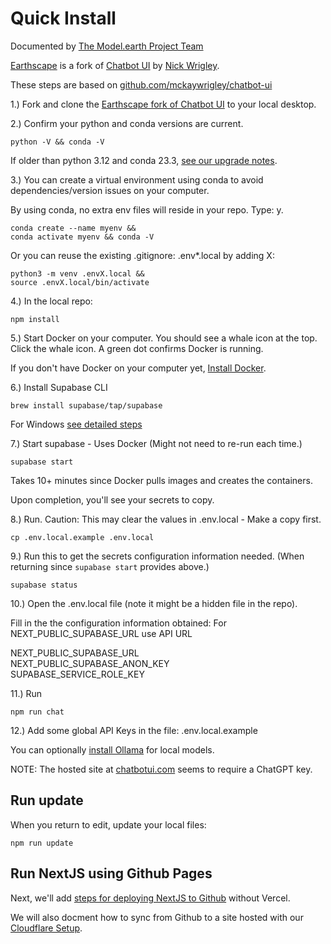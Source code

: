 # Quick Install

Documented by [The Model.earth Project Team](/io)

[Earthscape](https://model.earth/earthscape/) is a fork of [Chatbot UI](https://github.com/mckaywrigley/chatbot-ui) by [Nick Wrigley](https://twitter.com/mckaywrigley).  

These steps are based on [github.com/mckaywrigley/chatbot-ui](https://github.com/mckaywrigley/chatbot-ui)

1.) Fork and clone the [Earthscape fork of Chatbot UI](https://github.com/modelearth/earthscape/) to your local desktop.

2.) Confirm your python and conda versions are current.

	python -V && conda -V

If older than python 3.12 and conda 23.3, [see our upgrade notes](https://model.earth/io/coders/python/).

3.) You can create a virtual environment using conda to avoid dependencies/version issues on your computer.

By using conda, no extra env files will reside in your repo. Type: y.

	conda create --name myenv &&
	conda activate myenv && conda -V

Or you can reuse the existing .gitignore: .env\*.local by adding X:

	python3 -m venv .envX.local &&
	source .envX.local/bin/activate

4.) In the local repo:

	npm install

5.) Start Docker on your computer. You should see a whale icon at the top.
Click the whale icon. A green dot confirms Docker is running.

If you don't have Docker on your computer yet, [Install Docker](https://docs.docker.com/get-docker/).

<!--
After docker factory reinstall, this example is provided:

docker run -d -p 80:80 docker/getting-started
-->

<!--
This was not in the chatbot-ui setup steps:
It was an idea suggested by team, but reinstalling Docker fixed issue. Also did a docker factory reset first.

	docker pull supabase/postgres
-->

6.) Install Supabase CLI

	brew install supabase/tap/supabase

For Windows [see detailed steps](../)

<!--
Start postgres

	brew services start postgresql@14
-->
7.) Start supabase - Uses Docker (Might not need to re-run each time.)

	supabase start

Takes 10+ minutes since Docker pulls images and creates the containers.

Upon completion, you'll see your secrets to copy.

8.) Run. Caution: This may clear the values in .env.local - Make a copy first.

	cp .env.local.example .env.local

9.) Run this to get the secrets configuration information needed.
(When returning since `supabase start` provides above.)

	supabase status
<!--
<span style="color:red">
Error response from daemon: No such container: supabase\_db\_chatbotui
</span>
-->

<!--
Do we need to run:  In "public" folder 1 file is added, 1 removed.  Maybe not.

	npm run build
-->

10.) Open the .env.local file (note it might be a hidden file in the repo).

Fill in the the configuration information obtained:
For NEXT_PUBLIC_SUPABASE_URL use API URL

NEXT\_PUBLIC\_SUPABASE\_URL  
NEXT\_PUBLIC\_SUPABASE\_ANON\_KEY  
SUPABASE\_SERVICE\_ROLE_KEY


11.) Run

	npm run chat

12.) Add some global API Keys in the file: .env.local.example

You can optionally [install Ollama](https://github.com/ollama/ollama#macos) for local models.

NOTE:
The hosted site at [chatbotui.com](https://www.chatbotui.com) seems to require a ChatGPT key.


## Run update

When you return to edit, update your local files:

	npm run update

<!-- WE ARE LOCAL, not needed
If you run a hosted instance you'll also need to run: 
TO DO: Add link on "hosted instance" to provide clarity.

	npm run db-push

conda env create -f environment.yml
-->


<!--
## Current Errors

Errors are occurring because Docker was not yet configured.
TO DO: Please add Docker setup info above.

npm run update
failed to connect to postgres: failed to connect to host=127.0.0.1 user=postgres database=postgres: dial error (dial tcp 127.0.0.1:54322: connect: connection refused)

supabase start
failed to start docker container: Error response from daemon: Mounts denied: approving /Users/helix/Library/Data/earthscape/supabase/functions: file does not exist

supabase status
Error response from daemon: No such container: supabase_db_chatbotui
-->

## Run NextJS using Github Pages

Next, we'll add [steps for deploying NextJS to Github](https://www.freecodecamp.org/news/how-to-deploy-next-js-app-to-github-pages/) without Vercel.

We will also docment how to sync from Github to a site hosted with our [Cloudflare&nbsp;Setup](https://model.earth/localsite/start/cloudflare/).

<!--
## The Free Energy Principle

The free energy principle is a theoretical framework suggesting that the brain reduces surprise or uncertainty by making predictions based on internal models and updating them using sensory input. It highlights the brain's objective of aligning its internal model with the external world to enhance prediction accuracy.

#### Natural Intelligence vs Artificial Intelligence

[Verses AI - Genius Beta Signup](https://www.verses.ai/genius)
Unlike AI trained on enormous datasets to excel at pattern recognition and reconstruction, Verses AI "Genius" utilizes nature-inspired biological processes to generate agents and collaborate to exhibit the dynamic behaviors of autonomous intelligent systems. This enables Verses to manage uncertainty and risk as it strives to create safe and sustainable environments at&nbsp;scale.
-->